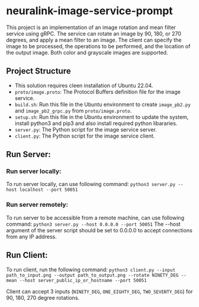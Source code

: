 # neuralink-image-service-prompt
This project is an implementation of an image rotation and mean filter service using gRPC. The service can rotate an image by 90, 180, or 270 degrees, and apply a mean filter to an image. The client can specify the image to be processed, the operations to be performed, and the location of the output image. Both color and grayscale images are supported.

## Project Structure

- This solution requires cleen installation of Ubuntu 22.04.
- `proto/image.proto`: The Protocol Buffers definition file for the image service.
- `build.sh`: Run this file in the Ubuntu environment to create `image_pb2.py` and `image_pb2_grpc.py` from `proto/image.proto`.
- `setup.sh`: Run this file in the Ubuntu environment to update the system, install python3 and pip3 and also install required python libararies.
- `server.py`: The Python script for the image service server.
- `client.py`: The Python script for the image service client.

## Run Server:
### Run server locally:
To run server locally, can use following command: `python3 server.py --host localhost --port 50051`
### Run server remotely: 
To run server to be accessible from a remote machine, can use following command: `python3 server.py --host 0.0.0.0 --port 50051` 
The --host argument of the server script should be set to 0.0.0.0 to accept connections from any IP address.

## Run Client:
To run client, run the following command: `python3 client.py --input path_to_input.png --output path_to_output.png --rotate NINETY_DEG --mean --host server_public_ip_or_hostname --port 50051`

Client can accept 3 inputs (`NINETY_DEG`, `ONE_EIGHTY_DEG`, `TWO_SEVENTY_DEG`) for 90, 180, 270 degree rotations.

